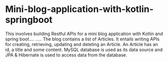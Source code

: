 # Mini-blog-application-with-kotlin-springboot
This involves building Restful APIs for a mini blog application with Kotlin and spring boot....   .....
The blog contains a list of Articles. It entails writing APIs for creating, retrieving, updating and deleting an Article.
An Article has an id, a title and some content.
MySQL database is used as its data source and JPA & Hibernate is used to access data from the database.


